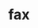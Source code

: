 ---
category: 3-letters
denotation: null
name: fax
reference_link: https://www.etymonline.com/word/fax
root_language: null
root_name: null
title: fax
type: free
word_sums:
- respelling: fax
  sum: 'Fax + '
---
